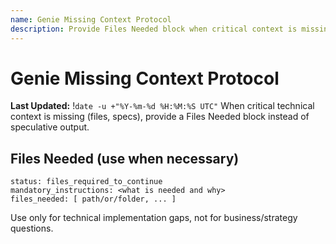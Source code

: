 ```yaml
---
name: Genie Missing Context Protocol
description: Provide Files Needed block when critical context is missing
---
```


# Genie Missing Context Protocol

**Last Updated:** !`date -u +"%Y-%m-%d %H:%M:%S UTC"`
When critical technical context is missing (files, specs), provide a Files Needed block instead of speculative output.

## Files Needed (use when necessary)

```
status: files_required_to_continue
mandatory_instructions: <what is needed and why>
files_needed: [ path/or/folder, ... ]
```

Use only for technical implementation gaps, not for business/strategy questions.
